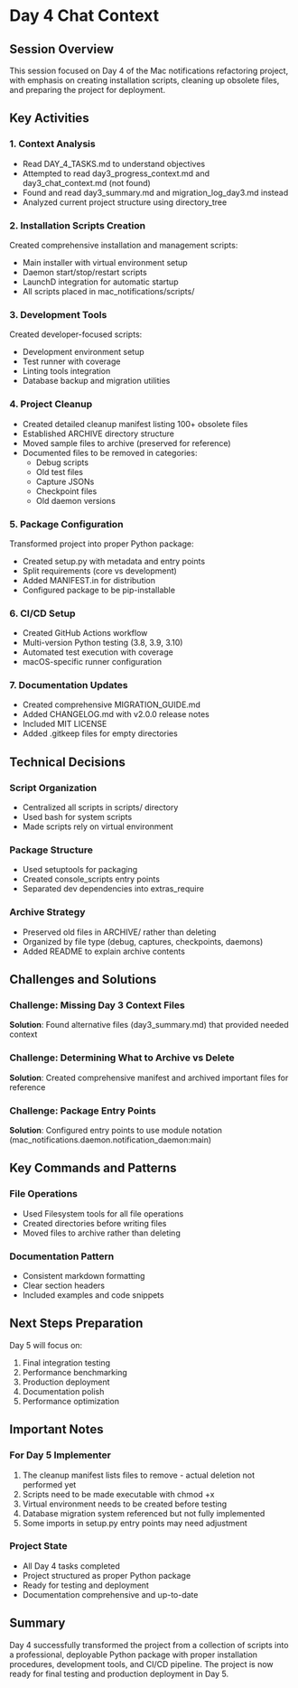 # Day 4 Chat Context

## Session Overview
This session focused on Day 4 of the Mac notifications refactoring project, with emphasis on creating installation scripts, cleaning up obsolete files, and preparing the project for deployment.

## Key Activities

### 1. Context Analysis
- Read DAY_4_TASKS.md to understand objectives
- Attempted to read day3_progress_context.md and day3_chat_context.md (not found)
- Found and read day3_summary.md and migration_log_day3.md instead
- Analyzed current project structure using directory_tree

### 2. Installation Scripts Creation
Created comprehensive installation and management scripts:
- Main installer with virtual environment setup
- Daemon start/stop/restart scripts
- LaunchD integration for automatic startup
- All scripts placed in mac_notifications/scripts/

### 3. Development Tools
Created developer-focused scripts:
- Development environment setup
- Test runner with coverage
- Linting tools integration
- Database backup and migration utilities

### 4. Project Cleanup
- Created detailed cleanup manifest listing 100+ obsolete files
- Established ARCHIVE directory structure
- Moved sample files to archive (preserved for reference)
- Documented files to be removed in categories:
  - Debug scripts
  - Old test files
  - Capture JSONs
  - Checkpoint files
  - Old daemon versions

### 5. Package Configuration
Transformed project into proper Python package:
- Created setup.py with metadata and entry points
- Split requirements (core vs development)
- Added MANIFEST.in for distribution
- Configured package to be pip-installable

### 6. CI/CD Setup
- Created GitHub Actions workflow
- Multi-version Python testing (3.8, 3.9, 3.10)
- Automated test execution with coverage
- macOS-specific runner configuration

### 7. Documentation Updates
- Created comprehensive MIGRATION_GUIDE.md
- Added CHANGELOG.md with v2.0.0 release notes
- Included MIT LICENSE
- Added .gitkeep files for empty directories

## Technical Decisions

### Script Organization
- Centralized all scripts in scripts/ directory
- Used bash for system scripts
- Made scripts rely on virtual environment

### Package Structure
- Used setuptools for packaging
- Created console_scripts entry points
- Separated dev dependencies into extras_require

### Archive Strategy
- Preserved old files in ARCHIVE/ rather than deleting
- Organized by file type (debug, captures, checkpoints, daemons)
- Added README to explain archive contents

## Challenges and Solutions

### Challenge: Missing Day 3 Context Files
**Solution**: Found alternative files (day3_summary.md) that provided needed context

### Challenge: Determining What to Archive vs Delete
**Solution**: Created comprehensive manifest and archived important files for reference

### Challenge: Package Entry Points
**Solution**: Configured entry points to use module notation (mac_notifications.daemon.notification_daemon:main)

## Key Commands and Patterns

### File Operations
- Used Filesystem tools for all file operations
- Created directories before writing files
- Moved files to archive rather than deleting

### Documentation Pattern
- Consistent markdown formatting
- Clear section headers
- Included examples and code snippets

## Next Steps Preparation

Day 5 will focus on:
1. Final integration testing
2. Performance benchmarking
3. Production deployment
4. Documentation polish
5. Performance optimization

## Important Notes

### For Day 5 Implementer
1. The cleanup manifest lists files to remove - actual deletion not performed yet
2. Scripts need to be made executable with chmod +x
3. Virtual environment needs to be created before testing
4. Database migration system referenced but not fully implemented
5. Some imports in setup.py entry points may need adjustment

### Project State
- All Day 4 tasks completed
- Project structured as proper Python package
- Ready for testing and deployment
- Documentation comprehensive and up-to-date

## Summary
Day 4 successfully transformed the project from a collection of scripts into a professional, deployable Python package with proper installation procedures, development tools, and CI/CD pipeline. The project is now ready for final testing and production deployment in Day 5.
